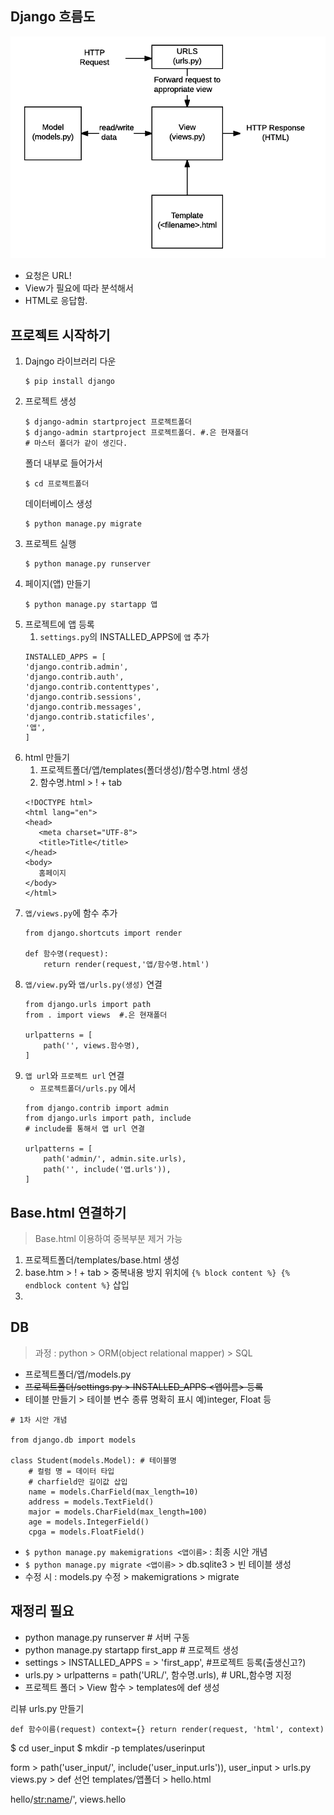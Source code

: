 ## Django 흐름도
![Django 흐름도](image.png)
* 요청은 URL!
* View가 필요에 따라 분석해서
* HTML로 응답함.

## 프로젝트 시작하기
1. Dajngo 라이브러리 다운
    ```
    $ pip install django
    ```
2. 프로젝트 생성
    ```
    $ django-admin startproject 프로젝트폴더
    $ django-admin startproject 프로젝트폴더. #.은 현재폴더
    # 마스터 폴더가 같이 생긴다.
    ```
    폴더 내부로 들어가서
    ```
    $ cd 프로젝트폴더
    ```
    데이터베이스 생성
    ```
    $ python manage.py migrate
    ```
3. 프로젝트 실행
   ```
   $ python manage.py runserver 
    ```
4. 페이지(앱) 만들기
    ```
    $ python manage.py startapp 앱
    ```
5. 프로젝트에 앱 등록
   1. `settings.py`의 INSTALLED_APPS에 `앱` 추가
    ```
    INSTALLED_APPS = [
    'django.contrib.admin',
    'django.contrib.auth',
    'django.contrib.contenttypes',
    'django.contrib.sessions',
    'django.contrib.messages',
    'django.contrib.staticfiles',
    '앱',
    ]
    ```
6. html 만들기
   1. 프로젝트폴더/앱/templates(폴더생성)/함수명.html 생성
   2. 함수명.html > ! + tab
     ```
    <!DOCTYPE html>
    <html lang="en">
    <head>
        <meta charset="UTF-8">
        <title>Title</title>
    </head>
    <body>
        홈페이지
    </body>
    </html>
   ```
7. `앱/views.py`에 함수 추가
    ```
    from django.shortcuts import render
    
    def 함수명(request):
        return render(request,'앱/함수명.html')

    ```
8. `앱/view.py`와 `앱/urls.py(생성)` 연결
    ```
    from django.urls import path
    from . import views  #.은 현재폴더
    
    urlpatterns = [
        path('', views.함수명),
    ]
    ```
9. `앱 url`와 `프로젝트 url` 연결
    * `프로젝트폴더/urls.py` 에서
    ```
    from django.contrib import admin
    from django.urls import path, include
    # include를 통해서 앱 url 연결

    urlpatterns = [
        path('admin/', admin.site.urls),
        path('', include('앱.urls')),
    ]
    ```

## Base.html 연결하기
> Base.html 이용하여 중복부분 제거 가능
1. 프로젝트폴더/templates/base.html 생성
2. base.htm > ! + tab > 중복내용 방지 위치에 `{% block content %} {% endblock content %}` 삽입
3. 

## DB
> 과정 : python > ORM(object relational mapper) > SQL
* 프로젝트폴더/앱/models.py
* ~~프로젝트폴더/settings.py > INSTALLED_APPS <앱이름> 등록~~
* 테이블 만들기 > 테이블 변수 종류 명확히 표시 예)integer, Float 등
```
# 1차 시안 개념

from django.db import models

class Student(models.Model): # 테이블명
    # 컬럼 명 = 데이터 타입
    # charfield만 길이값 삽입
    name = models.CharField(max_length=10)
    address = models.TextField()
    major = models.CharField(max_length=100)
    age = models.IntegerField()
    cpga = models.FloatField()
```
* `$ python manage.py makemigrations <앱이름>` : 최종 시안 개념
* `$ python manage.py migrate <앱이름>` > db.sqlite3 > 빈 테이블 생성
* 수정 시 : models.py 수정 > makemigrations > migrate 





## 재정리 필요
* python manage.py runserver # 서버 구동
* python manage.py startapp first_app # 프로젝트 생성
* settings > INSTALLED_APPS = > 'first_app', #프로젝트 등록(출생신고?)
* urls.py > urlpatterns = path('URL/', 함수명.urls), # URL,함수명 지정
* 프로젝트 폴더 > View 함수 > templates에 def 생성

리뷰 urls.py 만들기

```
def 함수이름(request) context={} return render(request, 'html', context) 
```


$ cd user_input
$ mkdir -p templates/userinput

form > path('user_input/', include('user_input.urls')),
user_input > urls.py
views.py > def 선언
templates/앱폴더 > hello.html


hello/<str:name>/', views.hello
